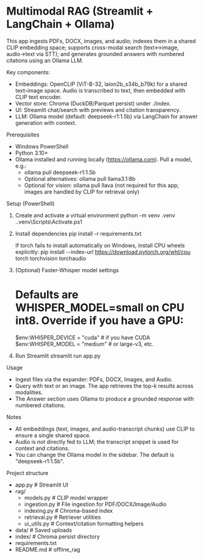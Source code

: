 # Multimodal RAG (Streamlit + LangChain + Ollama)

This app ingests PDFs, DOCX, images, and audio; indexes them in a shared CLIP embedding space; supports cross-modal search (text↔image, audio→text via STT); and generates grounded answers with numbered citations using an Ollama LLM.

Key components:
- Embeddings: OpenCLIP (ViT-B-32, laion2b_s34b_b79k) for a shared text–image space. Audio is transcribed to text, then embedded with CLIP text encoder.
- Vector store: Chroma (DuckDB/Parquet persist) under ./index.
- UI: Streamlit chat/search with previews and citation transparency.
- LLM: Ollama model (default: deepseek-r1:1.5b) via LangChain for answer generation with context.

Prerequisites
- Windows PowerShell
- Python 3.10+
- Ollama installed and running locally (https://ollama.com). Pull a model, e.g.:
  - ollama pull deepseek-r1:1.5b
  - Optional alternatives: ollama pull llama3.1:8b
  - Optional for vision: ollama pull llava (not required for this app; images are handled by CLIP for retrieval only)

Setup (PowerShell)
1) Create and activate a virtual environment
   python -m venv .venv
   .\.venv\Scripts\Activate.ps1

2) Install dependencies
   pip install -r requirements.txt

   If torch fails to install automatically on Windows, install CPU wheels explicitly:
   pip install --index-url https://download.pytorch.org/whl/cpu torch torchvision torchaudio

3) (Optional) Faster-Whisper model settings
   # Defaults are WHISPER_MODEL=small on CPU int8. Override if you have a GPU:
   $env:WHISPER_DEVICE = "cuda"   # if you have CUDA
   $env:WHISPER_MODEL = "medium"   # or large-v3, etc.

4) Run Streamlit
   streamlit run app.py

Usage
- Ingest files via the expander: PDFs, DOCX, Images, and Audio.
- Query with text or an image. The app retrieves the top-k results across modalities.
- The Answer section uses Ollama to produce a grounded response with numbered citations.

Notes
- All embeddings (text, images, and audio-transcript chunks) use CLIP to ensure a single shared space.
- Audio is not directly fed to LLM; the transcript snippet is used for context and citations.
- You can change the Ollama model in the sidebar. The default is "deepseek-r1:1.5b".

Project structure
- app.py                 # Streamlit UI
- rag/
  - models.py            # CLIP model wrapper
  - ingestion.py         # File ingestion for PDF/DOCX/Image/Audio
  - indexing.py          # Chroma-based index
  - retrieval.py         # Retriever utilities
  - ui_utils.py          # Context/citation formatting helpers
- data/                  # Saved uploads
- index/                 # Chroma persist directory
- requirements.txt
- README.md
#   o f f l i n e _ r a g  
 